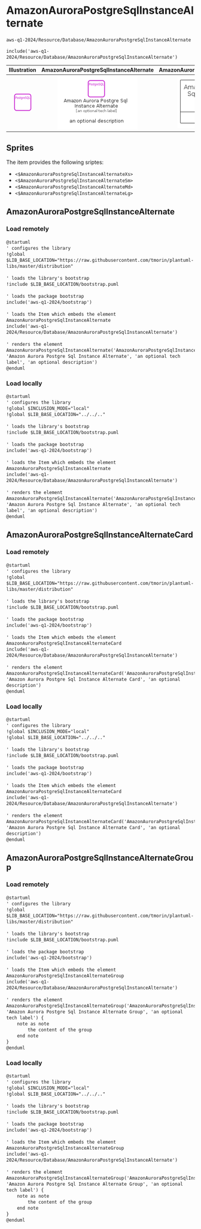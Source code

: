# AmazonAuroraPostgreSqlInstanceAlternate


```text
aws-q1-2024/Resource/Database/AmazonAuroraPostgreSqlInstanceAlternate
```

```text
include('aws-q1-2024/Resource/Database/AmazonAuroraPostgreSqlInstanceAlternate')
```



| Illustration | AmazonAuroraPostgreSqlInstanceAlternate | AmazonAuroraPostgreSqlInstanceAlternateCard | AmazonAuroraPostgreSqlInstanceAlternateGroup |
| :---: | :---: | :---: | :---: |
| ![illustration for Illustration](../../../aws-q1-2024/Resource/Database/AmazonAuroraPostgreSqlInstanceAlternate.png) | ![illustration for AmazonAuroraPostgreSqlInstanceAlternate](../../../aws-q1-2024/Resource/Database/AmazonAuroraPostgreSqlInstanceAlternate.Local.png) | ![illustration for AmazonAuroraPostgreSqlInstanceAlternateCard](../../../aws-q1-2024/Resource/Database/AmazonAuroraPostgreSqlInstanceAlternateCard.Local.png) | ![illustration for AmazonAuroraPostgreSqlInstanceAlternateGroup](../../../aws-q1-2024/Resource/Database/AmazonAuroraPostgreSqlInstanceAlternateGroup.Local.png) |



## Sprites
The item provides the following sriptes:

- `<$AmazonAuroraPostgreSqlInstanceAlternateXs>`
- `<$AmazonAuroraPostgreSqlInstanceAlternateSm>`
- `<$AmazonAuroraPostgreSqlInstanceAlternateMd>`
- `<$AmazonAuroraPostgreSqlInstanceAlternateLg>`





## AmazonAuroraPostgreSqlInstanceAlternate

### Load remotely
```plantuml
@startuml
' configures the library
!global $LIB_BASE_LOCATION="https://raw.githubusercontent.com/tmorin/plantuml-libs/master/distribution"

' loads the library's bootstrap
!include $LIB_BASE_LOCATION/bootstrap.puml

' loads the package bootstrap
include('aws-q1-2024/bootstrap')

' loads the Item which embeds the element AmazonAuroraPostgreSqlInstanceAlternate
include('aws-q1-2024/Resource/Database/AmazonAuroraPostgreSqlInstanceAlternate')

' renders the element
AmazonAuroraPostgreSqlInstanceAlternate('AmazonAuroraPostgreSqlInstanceAlternate', 'Amazon Aurora Postgre Sql Instance Alternate', 'an optional tech label', 'an optional description')
@enduml
```

### Load locally
```plantuml
@startuml
' configures the library
!global $INCLUSION_MODE="local"
!global $LIB_BASE_LOCATION="../../.."

' loads the library's bootstrap
!include $LIB_BASE_LOCATION/bootstrap.puml

' loads the package bootstrap
include('aws-q1-2024/bootstrap')

' loads the Item which embeds the element AmazonAuroraPostgreSqlInstanceAlternate
include('aws-q1-2024/Resource/Database/AmazonAuroraPostgreSqlInstanceAlternate')

' renders the element
AmazonAuroraPostgreSqlInstanceAlternate('AmazonAuroraPostgreSqlInstanceAlternate', 'Amazon Aurora Postgre Sql Instance Alternate', 'an optional tech label', 'an optional description')
@enduml
```

## AmazonAuroraPostgreSqlInstanceAlternateCard

### Load remotely
```plantuml
@startuml
' configures the library
!global $LIB_BASE_LOCATION="https://raw.githubusercontent.com/tmorin/plantuml-libs/master/distribution"

' loads the library's bootstrap
!include $LIB_BASE_LOCATION/bootstrap.puml

' loads the package bootstrap
include('aws-q1-2024/bootstrap')

' loads the Item which embeds the element AmazonAuroraPostgreSqlInstanceAlternateCard
include('aws-q1-2024/Resource/Database/AmazonAuroraPostgreSqlInstanceAlternate')

' renders the element
AmazonAuroraPostgreSqlInstanceAlternateCard('AmazonAuroraPostgreSqlInstanceAlternateCard', 'Amazon Aurora Postgre Sql Instance Alternate Card', 'an optional description')
@enduml
```

### Load locally
```plantuml
@startuml
' configures the library
!global $INCLUSION_MODE="local"
!global $LIB_BASE_LOCATION="../../.."

' loads the library's bootstrap
!include $LIB_BASE_LOCATION/bootstrap.puml

' loads the package bootstrap
include('aws-q1-2024/bootstrap')

' loads the Item which embeds the element AmazonAuroraPostgreSqlInstanceAlternateCard
include('aws-q1-2024/Resource/Database/AmazonAuroraPostgreSqlInstanceAlternate')

' renders the element
AmazonAuroraPostgreSqlInstanceAlternateCard('AmazonAuroraPostgreSqlInstanceAlternateCard', 'Amazon Aurora Postgre Sql Instance Alternate Card', 'an optional description')
@enduml
```

## AmazonAuroraPostgreSqlInstanceAlternateGroup

### Load remotely
```plantuml
@startuml
' configures the library
!global $LIB_BASE_LOCATION="https://raw.githubusercontent.com/tmorin/plantuml-libs/master/distribution"

' loads the library's bootstrap
!include $LIB_BASE_LOCATION/bootstrap.puml

' loads the package bootstrap
include('aws-q1-2024/bootstrap')

' loads the Item which embeds the element AmazonAuroraPostgreSqlInstanceAlternateGroup
include('aws-q1-2024/Resource/Database/AmazonAuroraPostgreSqlInstanceAlternate')

' renders the element
AmazonAuroraPostgreSqlInstanceAlternateGroup('AmazonAuroraPostgreSqlInstanceAlternateGroup', 'Amazon Aurora Postgre Sql Instance Alternate Group', 'an optional tech label') {
    note as note
        the content of the group
    end note
}
@enduml
```

### Load locally
```plantuml
@startuml
' configures the library
!global $INCLUSION_MODE="local"
!global $LIB_BASE_LOCATION="../../.."

' loads the library's bootstrap
!include $LIB_BASE_LOCATION/bootstrap.puml

' loads the package bootstrap
include('aws-q1-2024/bootstrap')

' loads the Item which embeds the element AmazonAuroraPostgreSqlInstanceAlternateGroup
include('aws-q1-2024/Resource/Database/AmazonAuroraPostgreSqlInstanceAlternate')

' renders the element
AmazonAuroraPostgreSqlInstanceAlternateGroup('AmazonAuroraPostgreSqlInstanceAlternateGroup', 'Amazon Aurora Postgre Sql Instance Alternate Group', 'an optional tech label') {
    note as note
        the content of the group
    end note
}
@enduml
```

